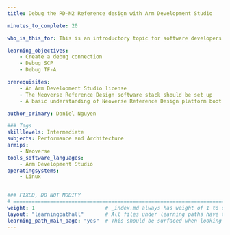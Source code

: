 ```yaml
---
title: Debug the RD-N2 Reference design with Arm Development Studio

minutes_to_complete: 20

who_is_this_for: This is an introductory topic for software developers interested in testing the reference firmware stack.

learning_objectives: 
    - Create a debug connection
    - Debug SCP
    - Debug TF-A

prerequisites:
    - An Arm Development Studio license
    - The Neoverse Reference Design software stack should be set up
    - A basic understanding of Neoverse Reference Design platform boot

author_primary: Daniel Nguyen

### Tags
skilllevels: Intermediate
subjects: Performance and Architecture
armips:
    - Neoverse
tools_software_languages:
    - Arm Development Studio
operatingsystems:
    - Linux


### FIXED, DO NOT MODIFY
# ================================================================================
weight: 1                       # _index.md always has weight of 1 to order correctly
layout: "learningpathall"       # All files under learning paths have this same wrapper
learning_path_main_page: "yes"  # This should be surfaced when looking for related content. Only set for _index.md of learning path content.
---
```

